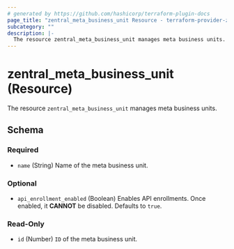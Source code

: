 ```yaml
---
# generated by https://github.com/hashicorp/terraform-plugin-docs
page_title: "zentral_meta_business_unit Resource - terraform-provider-zentral"
subcategory: ""
description: |-
  The resource zentral_meta_business_unit manages meta business units.
---
```


# zentral_meta_business_unit (Resource)

The resource `zentral_meta_business_unit` manages meta business units.



<!-- schema generated by tfplugindocs -->
## Schema

### Required

- `name` (String) Name of the meta business unit.

### Optional

- `api_enrollment_enabled` (Boolean) Enables API enrollments. Once enabled, it **CANNOT** be disabled. Defaults to `true`.

### Read-Only

- `id` (Number) `ID` of the meta business unit.
